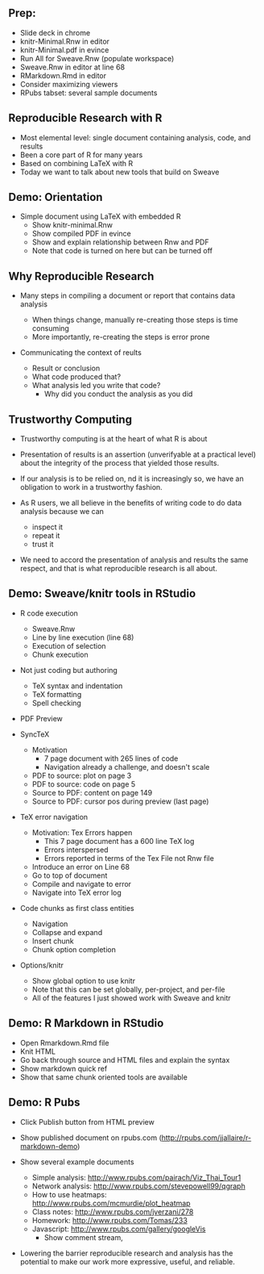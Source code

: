 
##  Prep:
  
  - Slide deck in chrome
  - knitr-Minimal.Rnw in editor
  - knitr-Minimal.pdf in evince
  - Run All for Sweave.Rnw (populate workspace)
  - Sweave.Rnw in editor at line 68
  - RMarkdown.Rmd in editor
  - Consider maximizing viewers
  - RPubs tabset: several sample documents

## Reproducible Research with R

- Most elemental level: single document containing analysis, code, and results
- Been a core part of R for many years
- Based on combining LaTeX with R
- Today we want to talk about new tools that build on Sweave


## Demo: Orientation

- Simple document using LaTeX with embedded R
    - Show knitr-minimal.Rnw
    - Show compiled PDF in evince
    - Show and explain relationship between Rnw and PDF
    - Note that code is turned on here but can be turned off

## Why Reproducible Research

- Many steps in compiling a document or report that contains data analysis
     - When things change, manually re-creating those steps is time consuming
     - More importantly, re-creating the steps is error prone
     
- Communicating the context of reults
     - Result or conclusion
     - What code produced that?
     - What analysis led you write that code? 
        - Why did you conduct the analysis as you did
        

## Trustworthy Computing

- Trustworthy computing is at the heart of what R is about

- Presentation of results is an assertion (unverifyable at a practical level) about the integrity of the process that yielded those results.

- If our analysis is to be relied on, nd it is increasingly so, we have an obligation to work in a trustworthy fashion.

- As R users, we all believe in the benefits of writing code to do data analysis because we can 
    - inspect it
    - repeat it
    - trust it
    
- We need to accord the presentation of analysis and results the same respect, and that is what reproducible research is all about.






## Demo: Sweave/knitr tools in RStudio

- R code execution
    - Sweave.Rnw
    - Line by line execution (line 68)
    - Execution of selection
    - Chunk execution
 
- Not just coding but authoring
    - TeX syntax and indentation
    - TeX formatting
    - Spell checking
    
- PDF Preview

- SyncTeX
    - Motivation
        - 7 page document with 265 lines of code
        - Navigation already a challenge, and doesn't scale
    - PDF to source: plot on page 3
    - PDF to source: code on page 5
    - Source to PDF: content on page 149
    - Source to PDF: cursor pos during preview (last page)
    
- TeX error navigation
    - Motivation: Tex Errors happen
        - This 7 page document has a 600 line TeX log
        - Errors interspersed
        - Errors reported in terms of the Tex File not Rnw file
    - Introduce an error on Line 68
    - Go to top of document
    - Compile and navigate to error
    - Navigate into TeX error log

- Code chunks as first class entities
    - Navigation
    - Collapse and expand
    - Insert chunk
    - Chunk option completion

- Options/knitr
  - Show global option to use knitr
  - Note that this can be set globally, per-project, and per-file
  - All of the features I just showed work with Sweave and knitr


## Demo: R Markdown in RStudio

- Open Rmarkdown.Rmd file
- Knit HTML
- Go back through source and HTML files and explain the syntax
- Show markdown quick ref
- Show that same chunk oriented tools are available

      
## Demo: R Pubs

- Click Publish button from HTML preview
- Show published document on rpubs.com (http://rpubs.com/jjallaire/r-markdown-demo)
- Show several example documents 
    - Simple analysis: http://www.rpubs.com/pairach/Viz_Thai_Tour1
    - Network analysis: http://www.rpubs.com/stevepowell99/qgraph
    - How to use heatmaps: http://www.rpubs.com/mcmurdie/plot_heatmap
    - Class notes: http://www.rpubs.com/jverzani/278
    - Homework: http://www.rpubs.com/Tomas/233
    - Javascript: http://www.rpubs.com/gallery/googleVis
         - Show comment stream,


- Lowering the barrier reproducible research and analysis has the potential to make our work more expressive, useful, and reliable.


     



